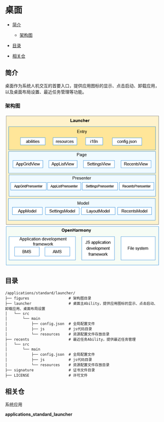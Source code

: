 # 桌面<a name="ZH-CN_TOPIC_0000001103554544"></a>

-   [简介](#section11660541593)
    -   [架构图](#section78574815486)

-   [目录](#section161941989596)
-   [相关仓](#section1371113476307)

## 简介<a name="section11660541593"></a>

桌面作为系统人机交互的首要入口，提供应用图标的显示、点击启动、卸载应用，以及桌面布局设置、最近任务管理等功能。

### 架构图<a name="section78574815486"></a>

![](figures/launcherl2-en.png)

## 目录<a name="section161941989596"></a>

```
/applications/standard/launcher/
├── figures                  # 架构图目录
├── launcher                 # 桌面主Ability，提供应用图标的显示、点击启动、卸载应用、桌面布局设置
│   └── src
│       └── main
│           ├── config.json  # 全局配置文件
│           ├── js           # js代码目录
│           └── resources    # 资源配置文件存放目录
├── recents                  # 最近任务Ability，提供最近任务管理
│   └── src
│       └── main
│           ├── config.json  # 全局配置文件
│           ├── js           # js代码目录
│           └── resources    # 资源配置文件存放目录
├── signature                # 证书文件目录
├── LICENSE                  # 许可文件
```

## 相关仓<a name="section1371113476307"></a>

系统应用

**applications\_standard\_launcher**
